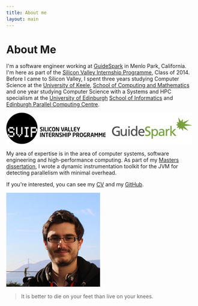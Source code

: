 ```yaml
---
title: About me
layout: main
---
```


# About Me
I'm a software engineer working at [GuideSpark](http://guidespark.com) in Menlo Park, California. I'm here as part of the [Silicon Valley Internship Programme](http://siliconvalleyinternship.com), Class of 2014. Before I came to Silicon Valley, I spent three years studying Computer Science at the [University of Keele](http://keele.ac.uk), [School of Computing and Mathematics](http://keele.ac.uk/scm) and one year studying Computer Science with a Systems and HPC specialism at the [University of Edinburgh](http://www.ed.ac.uk) [School of Informatics](http://www.inf.ed.ac.uk) and [Edinburgh Parallel Computing Centre](http://www.epcc.ed.ac.uk).

![SVIP and GuideSpark logo](assets/svip-guidespark.png)

My area of expertise is in the area of computer systems, software engineering and high-performance computing. As part of my [Masters dissertation](research-and-teaching/locomotion.html), I wrote a dynamic instrumentation toolkit for the JVM for detecting parallelism with minimal overhead.

If you're interested, you can see my [CV](cv.html) and my [GitHub](https://github.com/chrisatkin).

![This is me](assets/me-colour.jpg "Alcatraz!")

> It is better to die on your feet than live on your knees.